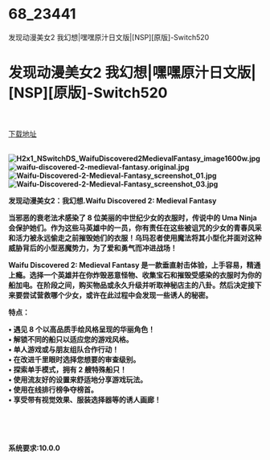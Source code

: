 # 68_23441
发现动漫美女2 我幻想|嘿嘿原汁日文版|[NSP][原版]-Switch520
# 发现动漫美女2 我幻想|嘿嘿原汁日文版|[NSP][原版]-Switch520
 <br/></br>
[下载地址](https://www.switch520.cc/article/23441 "下载地址")
<br/></br>

<p><strong><img title="H2x1_NSwitchDS_WaifuDiscovered2MedievalFantasy_image1600w.jpg" src="https://www.switch520.cc/muke_img/2021_10_17_d762c8bcec96d.jpg" alt="H2x1_NSwitchDS_WaifuDiscovered2MedievalFantasy_image1600w.jpg"></strong><br>
<strong><img title="waifu-discovered-2-medieval-fantasy.original.jpg" src="https://www.switch520.cc/muke_img/2021_10_17_64344e2ad6c74.jpg" alt="waifu-discovered-2-medieval-fantasy.original.jpg"></strong><br>
<strong><img title="Waifu-Discovered-2-Medieval-Fantasy_screenshot_01.jpg" src="https://www.switch520.cc/muke_img/2021_10_17_f080504cfa2b0.jpg" alt="Waifu-Discovered-2-Medieval-Fantasy_screenshot_01.jpg"></strong><br>
<strong><img title="Waifu-Discovered-2-Medieval-Fantasy_screenshot_03.jpg" src="https://www.switch520.cc/muke_img/2021_10_17_615efd353e42d.jpg" alt="Waifu-Discovered-2-Medieval-Fantasy_screenshot_03.jpg">&nbsp;</strong></p>
<p><strong>发现动漫美女2：我幻想.Waifu Discovered 2: Medieval Fantasy</strong></p>
<p><strong>当邪恶的衰老法术感染了 8 位美丽的中世纪少女的衣服时，传说中的 Uma Ninja 会保护她们。作为这些马英雄中的一员，你有责任在这些被诅咒的少女的青春风采和活力被永远偷走之前摧毁她们的衣服！乌玛忍者使用魔法将其小型化并面对这种威胁背后的小型恶魔势力，为了爱和勇气而冲进战场！</strong></p>
<p><strong>Waifu Discovered 2: Medieval Fantasy 是一款垂直射击体验，上手容易，精通上瘾。选择一个英雄并在你炸毁恶意怪物、收集宝石和摧毁受感染的衣服时为你的船加电。在阶段之间，购买物品或永久升级并听取神秘店主的八卦。然后决定接下来要尝试营救哪个少女，或许在此过程中会发现一些诱人的秘密。</strong></p>
<p><strong>特点：</strong></p>
<p><strong>• 遇见 8 个以高品质手绘风格呈现的华丽角色！</strong><br>
<strong>• 解锁不同的船只以适应您的游戏风格。</strong><br>
<strong>• 单人游戏或与朋友组队合作行动！</strong><br>
<strong>• 在改进千里眼时选择您想要的审查级别。</strong><br>
<strong>• 探索单手模式，拥有 2 艘特殊船只！</strong><br>
<strong>• 使用流友好的设置来舒适地分享游戏玩法。</strong><br>
<strong>• 使用在线排行榜争夺榜首。</strong><br>
<strong>• 享受带有视觉效果、服装选择器等的诱人画廊！</strong></p>
<p>&nbsp;</p>
<p>&nbsp;</p>
<p><strong>系统要求:10.0.0</strong></p>



